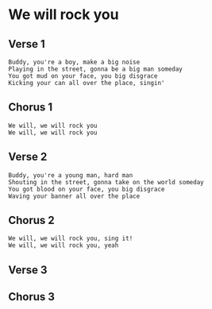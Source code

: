 # We will rock you

## Verse 1
```text
Buddy, you're a boy, make a big noise
Playing in the street, gonna be a big man someday
You got mud on your face, you big disgrace
Kicking your can all over the place, singin'
```

## Chorus 1
```text
We will, we will rock you
We will, we will rock you
```


## Verse 2
```text
Buddy, you're a young man, hard man
Shouting in the street, gonna take on the world someday
You got blood on your face, you big disgrace
Waving your banner all over the place
```

## Chorus 2
```text
We will, we will rock you, sing it!
We will, we will rock you, yeah
```

## Verse 3


## Chorus 3

